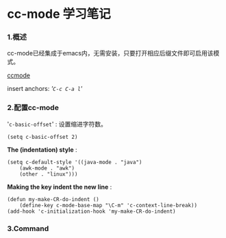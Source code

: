 cc-mode 学习笔记
==========

### 1.概述 ###
cc-mode已经集成于emacs内，无需安装，只要打开相应后缀文件即可启用该模式。

[ccmode](http://www.gnu.org/software/emacs/manual/html_mono/ccmode.html)

insert anchors: *'`C-c C-a l`'*

### 2.配置cc-mode ###

'`c-basic-offset`' : 设置缩进字符数。

    (setq c-basic-offset 2)
	
**The (indentation) style** :

	(setq c-default-style '((java-mode . "java")
		(awk-mode . "awk")
		(other . "linux")))

**Making the <RET> key indent the new line** :

	(defun my-make-CR-do-indent ()
		(define-key c-mode-base-map "\C-m" 'c-context-line-break))
	(add-hook 'c-initialization-hook 'my-make-CR-do-indent)

### 3.Command ###
